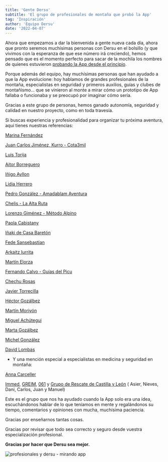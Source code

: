 ```yaml
---
title: 'Gente Dersu'
subtitle: 'El grupo de profesionales de montaña que probó la App'
tag: 'Inspiración'
author: 'Equipo Dersu'
date: '2022-04-07'
---
```


Ahora que empezamos a dar la bienvenida a gente nueva cada día, ahora que pronto seremos muchísimas personas con Dersu en el bolsillo (y que vivimos con la esperanza de que ese número irá creciendo), hemos pensado que es el momento perfecto para sacar de la mochila los nombres de quienes estuvieron [probando la App desde el principio](https://dersu.uz/es/blog/cumplemes/).

Porque además del equipo, hay muchísimas personas que han ayudado a que la App evolucione: hoy hablamos de grandes profesionales de la montaña, especialistas en seguridad y primeros auxilios, guías y clubes de montañismo... que se vinieron al monte a mirar cómo un prototipo de App fallaba o funcionaba y se preocupó por imaginar cómo sería.

Gracias a este grupo de personas, hemos ganado autonomía, seguridad y calidad en nuestro proyecto, como en toda travesía.

Si buscas experiencia y profesionalidad para organizar tu próxima aventura, aquí tienes nuestras referencias:

[Marina Fernández](https://www.instagram.com/marina.fernandezsanz/)

[Juan Carlos Jiménez, Kurro - Cota3mil](https://www.instagram.com/cota3mil/)

[Luis Torija](https://www.instagram.com/promountain_luis_torija/)

[Aitor Borreguero](https://www.instagram.com/aitormountainguide/)

[Iñigo Ayllon](https://www.instagram.com/inigorras/)

[Lidia Herrero](https://www.instagram.com/lidia_herrero_perez/)

[Pedro González - Amadablam Aventura](https://www.instagram.com/amadablamaventura/)

[Chelis - La Alta Ruta](https://www.instagram.com/laaltaruta/)

[Lorenzo Giménez - Método Alpino](www.instagram.com/metodoalpino)

[Paola Cabistany](https://www.instagram.com/paola_cabistany/)

[Iñaki de Casa Baretón](https://www.instagram.com/casabareton/)

[Fede Sansebastian](https://www.instagram.com/fede_san_sebastian/)

[Arkaitz Iurrita](https://www.instagram.com/yurritasarasola/)

[Martín Elorza](https://www.instagram.com/guiaelorza/)

[Fernando Calvo - Guías del Picu](https://www.instagram.com/guiasdelpicu/)

[Chechu Rosas](https://www.instagram.com/chechu_rosas_guia_picosdeuropa/)

[Javier Torrecilla](www.instagram.com/torre_way)

[Héctor Gozálbez](https://www.instagram.com/hector_gzlr/)

[Martín Moriyón](https://www.instagram.com/martomoriyon/)

[Miguel Achútegui](https://www.instagram.com/miguel_achutegui/)

[Marta Gozálbez](https://www.instagram.com/marta.gzl_/)

[Michel González](https://www.instagram.com/michel_gonzalez_guiamontana/)

[David Lombas](https://www.instagram.com/lombasdavid/)

- Y una mención especial a especialistas en medicina y seguridad en montaña:

[Anna Carceller](https://www.instagram.com/anna_carceller/)

[Immed](https://instagram.com/immed.info?utm_medium=copy_link), [GREIM](https://www.guardiacivil.es/es/institucional/Conocenos/especialidades/Greim/index.html), [061](https://es.wikipedia.org/wiki/061) y [Grupo de Rescate de Castilla y León](https://112.jcyl.es/web/es/centro-coordinador-emergencias/grupo-rescate.html) ( Asier, Nieves, Dani, Carlos, Juan y Manuel)

Este es el grupo que nos ha ayudado cuando la App solo era una idea, escuchándonos hablar de lo que teníamos en mente y regalándonos su tiempo, comentarios y opiniones con mucha, muchísima paciencia.

Gracias por enseñarnos tantas cosas.

Gracias por revisar que todo sea correcto y seguro desde vuestra especialización profesional.

**Gracias por hacer que Dersu sea mejor.**

![profesionales y dersu - mirando app](/images/posts/gente-dersu/picture-01.jpg)
